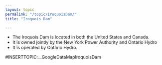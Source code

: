 ```yaml
---
layout: topic
permalink: "/topic/IroquoisDam/"
title: "Iroquois Dam"

---
```


<ul>
<li>The Iroquois Dam is located in both the United States and Canada.
<li>It is owned jointly by the New York Power Authority and Ontario Hydro
<li>It is operated by Ontario Hydro.
</ul>

#INSERTTOPIC:__GoogleDataMapIroquoisDam

